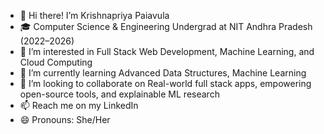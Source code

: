 - 👋 Hi there! I’m Krishnapriya Paiavula
- 🎓 Computer Science & Engineering Undergrad at NIT Andhra Pradesh (2022–2026)
- 👀 I’m interested in Full Stack Web Development, Machine Learning, and Cloud Computing
- 🌱 I’m currently learning Advanced Data Structures, Machine Learning
- 💞️ I’m looking to collaborate on Real-world full stack apps, empowering open-source tools, and explainable ML research
- 📫 Reach me on my LinkedIn
- 😄 Pronouns: She/Her


<!---
Krishnapriya-Paiavula/Krishnapriya-Paiavula is a ✨ special ✨ repository because its `README.md` (this file) appears on your GitHub profile.
You can click the Preview link to take a look at your changes.
--->
